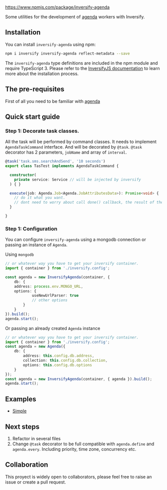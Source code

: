 
https://www.npmjs.com/package/inversify-agenda

Some utilities for the development of [agenda](https://github.com/agenda/agenda) workers with Inversify.

## Installation

You can install `inversify-agenda` using npm:

```sh
npm i inversify inversify-agenda reflect-metadata --save
```

The `inversify-agenda` type definitions are included in the npm module and require TypeScript 3.
Please refer to the [InversifyJS documentation](https://github.com/inversify/InversifyJS#installation) to learn more about the installation process.

## The pre-requisites

First of all you need to be familiar with [agenda](https://github.com/agenda/agenda)

## Quick start guide

### Step 1: Decorate task classes.

All the task will be performed by command classes. It needs to implement `AgendaTaskCommand` interface. And will be decorated by `@task`.
`@task` decorator has 2 parameters, `jobName` and array of `interval`.

```typescript
@task('task.sms.searchAndSend', '10 seconds')
export class TasTest implements AgendaTaskCommand {

  constructor(
    private service: Service // will be injected by inversify
  ) { }

  execute(job: Agenda.Job<Agenda.JobAttributesData>): Promise<void> {
    // do it what you want.
    // dont need to worry about call done() callback, the result of the job will be the same as the Promise in the response
  }

}
```

### Step 1: Configuration

You can configure `inversify-agenda` using a mongodb connection or passing an instance of `Agenda`.

Using `mongodb`
```typescript
// or whatever way you have to get your inversify container.
import { container } from './inversify.config';

const agenda = new InversifyAgenda(container, {
    db: {
    address: process.env.MONGO_URL,
    options: {
            useNewUrlParser: true
            // other options
        }
    }
}).build();
agenda.start();
```

Or passing an already created `Agenda` instance
```typescript
// or whatever way you have to get your inversify container.
import { container } from './inversify.config';
const agenda = new Agenda({
    db: {
        address: this.config.db.address,
        collection: this.config.db.collection,
        options: this.config.db.options
    }
});
const agenda = new InversifyAgenda(container, { agenda }).build();
agenda.start();
```

## Examples

* [Simple](./examples/simple/README.md)

## Next steps

1. Refactor in several files
2. Change `@task` decorator to be full compatible with `agenda.define` and `agenda.every`. Including priority, time zone, concurrency etc. 

## Collaboration

This proyect is widely open to collaborators, please feel free to raise an issue or create a pull request. 
